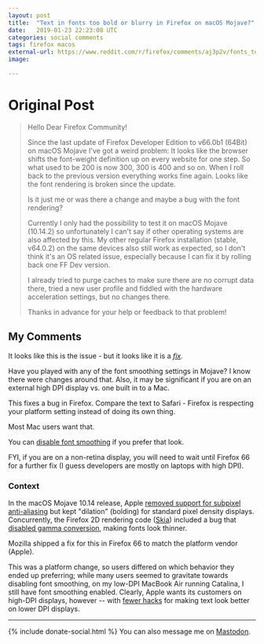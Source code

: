 ```yaml
---
layout: post
title:  "Text in fonts too bold or blurry in Firefox on macOS Mojave?"
date:   2019-01-23 22:23:08 UTC
categories: social comments
tags: firefox macos
external-url: https://www.reddit.com/r/firefox/comments/aj3p2v/fonts_too_bold_since_firefox_devedition_660b1/eessjmm/
image: 

---
```


# Original Post

>Hello Dear Firefox Community!
>
>Since the last update of Firefox Developer Edition to v66.0b1 (64Bit) on macOS Mojave I've got a weird problem: It looks like the browser shifts the font-weight definition up on every website for one step. So what used to be 200 is now 300, 300 is 400 and so on. When I roll back to the previous version everything works fine again. Looks like the font rendering is broken since the update.
>
>Is it just me or was there a change and maybe a bug with the font rendering?
>
>Currently I only had the possibility to test it on macOS Mojave (10.14.2) so unfortunately I can't say if other operating systems are also affected by this. My other regular Firefox installation (stable, v64.0.2) on the same devices also still work as expected, so I don't think it's an OS related issue, especially because I can fix it by rolling back one FF Dev version.
>
>I already tried to purge caches to make sure there are no corrupt data there, tried a new user profile and fiddled with the hardware acceleration settings, but no changes there.
>
>Thanks in advance for your help or feedback to that problem!

## My Comments

It looks like this is the issue - but it looks like it is a [*fix*](https://bugzilla.mozilla.org/show_bug.cgi?id=1495282 "Some fonts are lighter weight after updating from macOS 10.13 to 10.14 Mojave").

Have you played with any of the font smoothing settings in Mojave? I know there were changes around that. Also, it may be significant if you are on an external high DPI display vs. one built in to a Mac.

This fixes a bug in Firefox. Compare the text to Safari - Firefox is respecting your platform setting instead of doing its own thing. 

Most Mac users want that. 

You can [disable font smoothing](https://blog.macsales.com/46527-is-macos-mojave-making-some-fonts-blurry-heres-how-to-fix-it) if you prefer that look.

FYI, if you are on a non-retina display, you will need to wait until Firefox 66 for a further fix (I guess developers are mostly on laptops with high DPI).

### Context

In the macOS Mojave 10.14 release, Apple [removed support for subpixel anti-aliasing](https://mjtsai.com/blog/2018/07/13/macos-10-14-mojave-removes-subpixel-anti-aliasing/) but kept "dilation" (bolding) for standard pixel density displays. Concurrently, the Firefox 2D rendering code ([Skia](https://skia.org/)) included a bug that [disabled gamma conversion](https://skia.googlesource.com/skia/+/16d00eeef7d18dcfd28725bcb4c15dad633ab7eb%5E%21/#F0), making fonts look thinner.

Mozilla shipped a fix for this in Firefox 66 to match the platform vendor (Apple).

This was a platform change, so users differed on which behavior they ended up preferring; while many users seemed to gravitate towards disabling font smoothing, on my low-DPI MacBook Air running Catalina, I still have font smoothing enabled. Clearly, Apple wants its customers on high-DPI displays, however -- with [fewer hacks](https://news.ycombinator.com/item?id=17477526) for making text look better on lower DPI displays. 

---

{% include donate-social.html %} You can also message me on [Mastodon](https://mastodon.social/@yoasif).